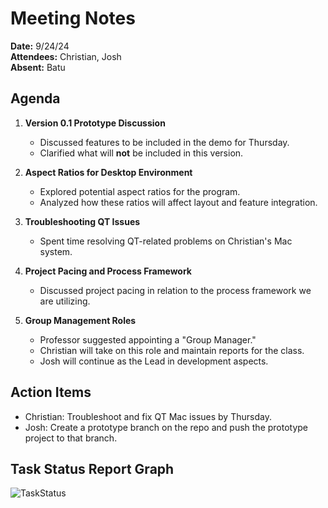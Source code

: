 # Meeting Notes

**Date:** 9/24/24 \
**Attendees:** Christian, Josh \
**Absent:** Batu 

## Agenda

1. **Version 0.1 Prototype Discussion**
   - Discussed features to be included in the demo for Thursday.
   - Clarified what will **not** be included in this version.

2. **Aspect Ratios for Desktop Environment**
   - Explored potential aspect ratios for the program.
   - Analyzed how these ratios will affect layout and feature integration.

3. **Troubleshooting QT Issues**
   - Spent time resolving QT-related problems on Christian's Mac system.

4. **Project Pacing and Process Framework**
   - Discussed project pacing in relation to the process framework we are utilizing.

5. **Group Management Roles**
   - Professor suggested appointing a "Group Manager."
   - Christian will take on this role and maintain reports for the class.
   - Josh will continue as the Lead in development aspects.

## Action Items
- Christian: Troubleshoot and fix QT Mac issues by Thursday.
- Josh: Create a prototype branch on the repo and push the prototype project to that branch.

## Task Status Report Graph 
 

![TaskStatus](taskStatusReport_9_24_24.png)
